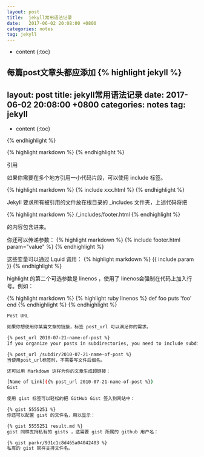 ```yaml
---
layout: post
title:  jekyll常用语法记录
date:   2017-06-02 20:08:00 +0800
categories: notes
tag: jekyll
---
```


* content
{:toc}


每篇post文章头都应添加
{% highlight jekyll %}
---
layout: post
title:  jekyll常用语法记录
date:   2017-06-02 20:08:00 +0800
categories: notes
tag: jekyll
---

* content
{:toc}


{% endhighlight %}

{% highlight markdown %}
{% endhighlight %}


引用

如果你需要在多个地方引用一小代码片段，可以使用 include 标签。

{% highlight markdown %}
{% include xxx.html %}
{% endhighlight %}

Jekyll 要求所有被引用的文件放在根目录的 _includes 文件夹，上述代码将把

{% highlight markdown %}
 <source>/_includes/footer.html 
{% endhighlight %}


 的内容包含进来。

你还可以传递参数：
{% highlight markdown %}
{% include footer.html param="value" %}
{% endhighlight %}

这些变量可以通过 Lquid 调用：
{% highlight markdown %}
{{ include.param }}
{% endhighlight %}

highlight 的第二个可选参数是 linenos ，使用了 linenos会强制在代码上加入行号。例如：

{% highlight markdown %}
{% highlight ruby linenos %}
def foo
  puts 'foo'
end
{% endhighlight %}
{% endhighlight %}


``` bash
Post URL

如果你想使用你某篇文章的链接，标签 post_url 可以满足你的需求。

{% post_url 2010-07-21-name-of-post %}
If you organize your posts in subdirectories, you need to include subdirectory path to the post:

{% post_url /subdir/2010-07-21-name-of-post %}
当使用post_url标签时，不需要写文件后缀名。

还可以用 Markdown 这样为你的文章生成超链接：

[Name of Link]({% post_url 2010-07-21-name-of-post %})
Gist

使用 gist 标签可以轻松的把 GitHub Gist 签入到网站中：

{% gist 5555251 %}
你还可以配置 gist 的文件名，用以显示：

{% gist 5555251 result.md %}
gist 同样支持私有的 gists ，这需要 gist 所属的 github 用户名：

{% gist parkr/931c1c8d465a04042403 %}
私有的 gist 同样支持文件名。


```
